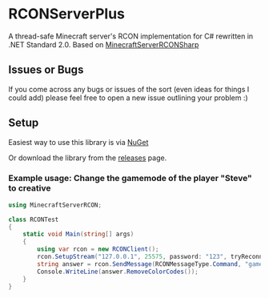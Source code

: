 # RCONServerPlus
A thread-safe Minecraft server's RCON implementation for C# rewritten in .NET Standard 2.0. Based on [MinecraftServerRCONSharp](https://github.com/ShineSmile/MinecraftServerRCON)

## Issues or Bugs
If you come across any bugs or issues of the sort (even ideas for things I could add) please feel free to open a new issue outlining your problem :)

## Setup
Easiest way to use this library is via [NuGet](https://www.nuget.org/packages/RCONServerPlus)

Or download the library from the [releases](https://github.com/Dannode36/MinecraftServerRCONPlus/releases) page.

### Example usage: Change the gamemode of the player "Steve" to creative
```C#
using MinecraftServerRCON;

class RCONTest
{
    static void Main(string[] args)
    {
        using var rcon = new RCONClient();
        rcon.SetupStream("127.0.0.1", 25575, password: "123", tryReconnect: true);
        string answer = rcon.SendMessage(RCONMessageType.Command, "gamemode creative Steve");
        Console.WriteLine(answer.RemoveColorCodes());
    }
}
```
